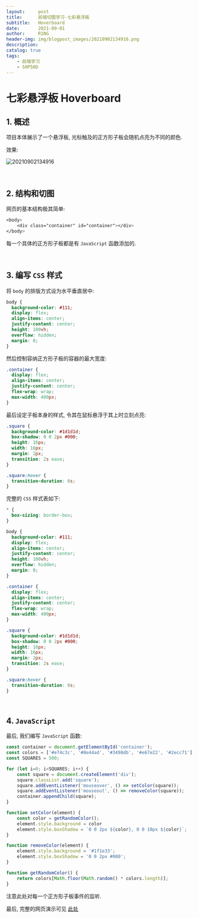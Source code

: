 ```yaml
---
layout:     post
title:      前端切图学习-七彩悬浮板
subtitle:   Hoverboard
date:       2021-09-01
author:     R1NG
header-img: img/blogpost_images/20210902134916.png
description: 
catalog: true
tags:
    - 前端学习
    - 50P50D
---
```


# 七彩悬浮板 Hoverboard

## 1. 概述

项目本体展示了一个悬浮板, 光标触及的正方形子板会随机点亮为不同的颜色.

效果:

![20210902134916](https://cdn.jsdelivr.net/gh/KirisameR/KirisameR.github.io/img/blogpost_images/20210902134916.png)

<br>

## 2. 结构和切图

网页的基本结构极其简单:

~~~css
<body>
    <div class="container" id="container"></div>
</body>
~~~

每一个具体的正方形子板都是有 `JavaScript` 函数添加的.

<br>

## 3. 编写 `CSS` 样式

将 `body` 的排版方式设为水平垂直居中:

~~~css
body {
  background-color: #111;
  display: flex;
  align-items: center;
  justify-content: center;
  height: 100vh;
  overflow: hidden;
  margin: 0;
}
~~~

然后控制容纳正方形子板的容器的最大宽度:

~~~css
.container {
  display: flex;
  align-items: center;
  justify-content: center;
  flex-wrap: wrap;
  max-width: 400px;
}
~~~

最后设定子板本身的样式, 令其在鼠标悬浮于其上时立刻点亮:

~~~css
.square {
  background-color: #1d1d1d;
  box-shadow: 0 0 2px #000;
  height: 16px;
  width: 16px;
  margin: 2px;
  transition: 2s ease;
}

.square:hover {
  transition-duration: 0s;
}
~~~

完整的 `CSS` 样式表如下:

~~~css
* {
  box-sizing: border-box;
}

body {
  background-color: #111;
  display: flex;
  align-items: center;
  justify-content: center;
  height: 100vh;
  overflow: hidden;
  margin: 0;
}

.container {
  display: flex;
  align-items: center;
  justify-content: center;
  flex-wrap: wrap;
  max-width: 400px;
}

.square {
  background-color: #1d1d1d;
  box-shadow: 0 0 2px #000;
  height: 16px;
  width: 16px;
  margin: 2px;
  transition: 2s ease;
}

.square:hover {
  transition-duration: 0s;
}
~~~

<br>

## 4. `JavaScript`

最后, 我们编写 `JavaScript` 函数:

~~~javascript
const container = document.getElementById('container');
const colors = ['#e74c3c', '#8e44ad', '#3498db', '#e67e22', '#2ecc71'];
const SQUARES = 500;

for (let i=0; i<SQUARES; i++) {
    const square = document.createElement('div');
    square.classList.add('square');
    square.addEventListener('mouseover', () => setColor(square));
    square.addEventListener('mouseout', () => removeColor(square));
    container.appendChild(square);
}

function setColor(element) {
    const color = getRandomColor();
    element.style.background = color
    element.style.boxShadow = `0 0 2px ${color}, 0 0 10px ${color}`;
}

function removeColor(element) {
    element.style.background = '#1f1e33';
    element.style.boxShadow = '0 0 2px #000';
}

function getRandomColor() {
    return colors[Math.floor(Math.random() * colors.length)];
}
~~~

注意此处对每一个正方形子板事件的监听.

最后, 完整的网页演示可见 [此处](../../../../../projects/50P50D/hoverboard/index.html)
